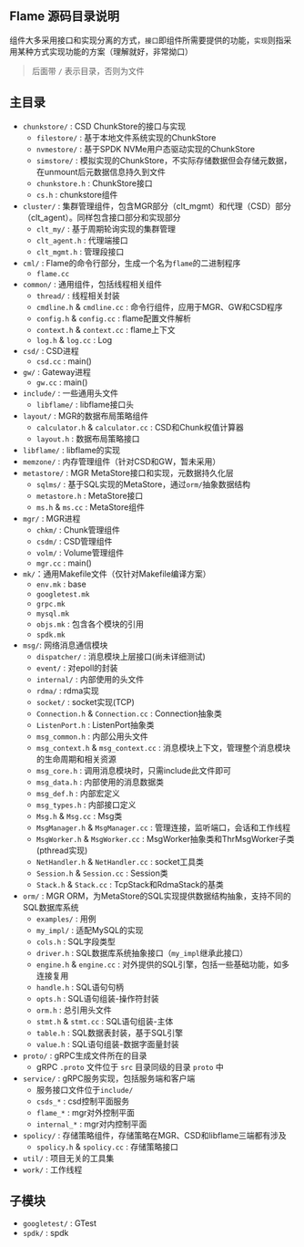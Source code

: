 <!--
 * @Descripttion: 
 * @version: 0.1
 * @Author: lwg
 * @Date: 2019-09-04 15:17:04
 * @LastEditors: lwg
 * @LastEditTime: 2019-09-04 15:17:04
 -->
Flame 源码目录说明
-----------------
组件大多采用接口和实现分离的方式，`接口`即组件所需要提供的功能，`实现`则指采用某种方式实现功能的方案（理解就好，非常拗口）

> 后面带 `/` 表示目录，否则为文件

## 主目录
- `chunkstore/` : CSD ChunkStore的接口与实现
    - `filestore/` : 基于本地文件系统实现的ChunkStore
    - `nvmestore/` : 基于SPDK NVMe用户态驱动实现的ChunkStore
    - `simstore/` : 模拟实现的ChunkStore，不实际存储数据但会存储元数据，在unmount后元数据信息持久到文件
    - `chunkstore.h` : ChunkStore接口
    - `cs.h` : chunkstore组件
- `cluster/` : 集群管理组件，包含MGR部分（clt_mgmt）和代理（CSD）部分（clt_agent）。同样包含接口部分和实现部分
    - `clt_my/` : 基于周期轮询实现的集群管理
    - `clt_agent.h` : 代理端接口
    - `clt_mgmt.h` : 管理段接口
- `cml/` : Flame的命令行部分，生成一个名为`flame`的二进制程序
    - `flame.cc` 
- `common/` : 通用组件，包括线程相关组件
    - `thread/` : 线程相关封装
    - `cmdline.h` & `cmdline.cc` : 命令行组件，应用于MGR、GW和CSD程序
    - `config.h` & `config.cc` : flame配置文件解析
    - `context.h` & `context.cc` : flame上下文
    - `log.h` & `log.cc` : Log
- `csd/` : CSD进程
    - `csd.cc` : main()
- `gw/` : Gateway进程
    - `gw.cc` : main()
- `include/` : 一些通用头文件
    - `libflame/` : libflame接口头
- `layout/` : MGR的数据布局策略组件
    - `calculator.h` & `calculator.cc` : CSD和Chunk权值计算器
    - `layout.h` : 数据布局策略接口
- `libflame/` : libflame的实现
- `memzone/` : 内存管理组件（针对CSD和GW，暂未采用）
- `metastore/` : MGR MetaStore接口和实现，元数据持久化层
    - `sqlms/` : 基于SQL实现的MetaStore，通过`orm/`抽象数据结构
    - `metastore.h` : MetaStore接口
    - `ms.h` & `ms.cc` : MetaStore组件
- `mgr/` : MGR进程
    - `chkm/` : Chunk管理组件
    - `csdm/` : CSD管理组件
    - `volm/` : Volume管理组件
    - `mgr.cc` : main()
- `mk/`：通用Makefile文件（仅针对Makefile编译方案）
    - `env.mk` : base
    - `googletest.mk`
    - `grpc.mk`
    - `mysql.mk`
    - `objs.mk` : 包含各个模块的引用
    - `spdk.mk`
- `msg/`: 网络消息通信模块
    - `dispatcher/` : 消息模块上层接口(尚未详细测试)
    - `event/` : 对epoll的封装
    - `internal/` : 内部使用的头文件
    - `rdma/` : rdma实现
    - `socket/` : socket实现(TCP)
    - `Connection.h` & `Connection.cc` : Connection抽象类
    - `ListenPort.h` : ListenPort抽象类
    - `msg_common.h` : 内部公用头文件
    - `msg_context.h` & `msg_context.cc` : 消息模块上下文，管理整个消息模块的生命周期和相关资源
    - `msg_core.h` : 调用消息模块时，只需include此文件即可
    - `msg_data.h` : 内部使用的消息数据类
    - `msg_def.h` : 内部宏定义
    - `msg_types.h` : 内部接口定义
    - `Msg.h` & `Msg.cc` : Msg类
    - `MsgManager.h` & `MsgManager.cc` : 管理连接，监听端口，会话和工作线程
    - `MsgWorker.h` & `MsgWorker.cc` : MsgWorker抽象类和ThrMsgWorker子类(pthread实现)
    - `NetHandler.h` & `NetHandler.cc` : socket工具类
    - `Session.h` & `Session.cc` : Session类
    - `Stack.h` & `Stack.cc` : TcpStack和RdmaStack的基类
- `orm/` : MGR ORM，为MetaStore的SQL实现提供数据结构抽象，支持不同的SQL数据库系统
    - `examples/` : 用例
    - `my_impl/` : 适配MySQL的实现
    - `cols.h` : SQL字段类型
    - `driver.h` : SQL数据库系统抽象接口（`my_impl`继承此接口）
    - `engine.h` & `engine.cc` : 对外提供的SQL引擎，包括一些基础功能，如多连接复用
    - `handle.h` : SQL语句句柄
    - `opts.h` : SQL语句组装-操作符封装
    - `orm.h` : 总引用头文件
    - `stmt.h` & `stmt.cc` : SQL语句组装-主体
    - `table.h` : SQL数据表封装，基于SQL引擎
    - `value.h` : SQL语句组装-数据字面量封装
- `proto/` : gRPC生成文件所在的目录
    - gRPC `.proto` 文件位于 `src` 目录同级的目录 `proto` 中
- `service/` : gRPC服务实现，包括服务端和客户端
    - 服务接口文件位于`include/`
    - `csds_*` : csd控制平面服务
    - `flame_*` : mgr对外控制平面
    - `internal_*` : mgr对内控制平面
- `spolicy/` : 存储策略组件，存储策略在MGR、CSD和libflame三端都有涉及
    - `spolicy.h` & `spolicy.cc` : 存储策略接口
- `util/` : 项目无关的工具集
- `work/` : 工作线程

## 子模块
- `googletest/` : GTest
- `spdk/` : spdk
